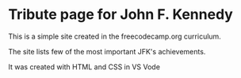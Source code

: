 # Tribute page for John F. Kennedy

This is a simple site created in the freecodecamp.org curriculum.

The site lists few of the most important JFK's achievements.

It was created with HTML and CSS in VS Vode
